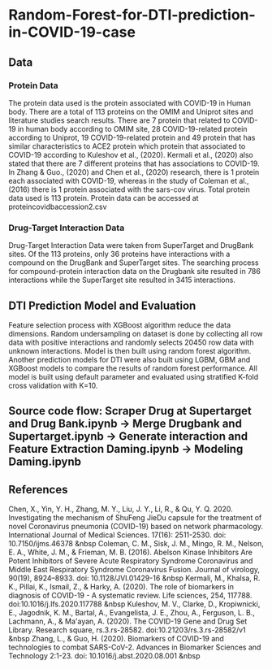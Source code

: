 # Random-Forest-for-DTI-prediction-in-COVID-19-case

## Data
### Protein Data
The protein data used is the protein associated with COVID-19 in Human body. There are a total of 113 proteins on the OMIM and Uniprot sites and literature studies search results. There are 7 protein that related to COVID-19 in human body according to OMIM site, 28 COVID-19-related protein according to Uniprot, 19 COVID-19-related protein and 49 protein that has similar characteristics to ACE2 protein which protein that associated to COVID-19 according to Kuleshov et al., (2020). Kermali et al., (2020) also stated that there are 7 different proteins that has associations to COVID-19. In Zhang & Guo., (2020) and Chen et al., (2020) research, there is 1 protein each associated with COVID-19, whereas in the study of Coleman et al., (2016) there is 1 protein associated with the sars-cov virus. Total protein data used is 113 protein. Protein data can be accessed at proteincovidbaccession2.csv

### Drug-Target Interaction Data
Drug-Target Interaction Data were taken from SuperTarget and DrugBank sites. Of the 113 proteins, only 36 proteins have interactions with a compound on the DrugBank and SuperTarget sites. The searching process for compound-protein interaction data on the Drugbank site resulted in 786 interactions while the SuperTarget site resulted in 3415 interactions.

## DTI Prediction Model and Evaluation
Feature selection process with XGBoost algorithm reduce the data dimensions. Random undersampling on dataset is done by collecting all row data with positive interactions and randomly selects 20450 row data with unknown interactions. Model is then built using random forest algorithm. Another prediction models for DTI were also built using LGBM, GBM and XGBoost models to compare the results of random forest performance. All model is built using default parameter and evaluated using stratified K-fold cross validation with K=10. 

## Source code flow: Scraper Drug at Supertarget and Drug Bank.ipynb -> Merge Drugbank and Supertarget.ipynb -> Generate interaction and Feature Extraction Daming.ipynb -> Modeling Daming.ipynb

## References
Chen, X., Yin, Y. H., Zhang, M. Y., Liu, J. Y., Li, R., & Qu, Y. Q. 2020.  Investigating the mechanism of ShuFeng JieDu capsule for the treatment of novel Coronavirus pneumonia (COVID-19) based on network pharmacology. International Journal of Medical Sciences. 17(16): 2511-2530. doi: 10.7150/ijms.46378 &nbsp
Coleman, C. M., Sisk, J. M., Mingo, R. M., Nelson, E. A., White, J. M., & Frieman, M. B. (2016). Abelson Kinase Inhibitors Are Potent Inhibitors of Severe Acute Respiratory Syndrome Coronavirus and Middle East Respiratory Syndrome Coronavirus Fusion. Journal of virology, 90(19), 8924–8933. doi: 10.1128/JVI.01429-16 &nbsp
Kermali, M., Khalsa, R. K., Pillai, K., Ismail, Z., & Harky, A. (2020). The role of biomarkers in diagnosis of COVID-19 - A systematic review. Life sciences, 254, 117788. doi:10.1016/j.lfs.2020.117788 &nbsp
Kuleshov, M. V., Clarke, D., Kropiwnicki, E., Jagodnik, K. M., Bartal, A., Evangelista, J. E., Zhou, A., Ferguson, L. B., Lachmann, A., & Ma'ayan, A. (2020). The COVID-19 Gene and Drug Set Library. Research square, rs.3.rs-28582. doi:10.21203/rs.3.rs-28582/v1 &nbsp
Zhang, L., & Guo, H. (2020). Biomarkers of COVID-19 and technologies to combat SARS-CoV-2.   Advances in Biomarker Sciences and Technology 2:1-23. doi: 10.1016/j.abst.2020.08.001 &nbsp

